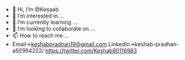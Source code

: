 - 👋 Hi, I’m @Kesaab
- 👀 I’m interested in ...
- 🌱 I’m currently learning ...
- 💞️ I’m looking to collaborate on ...
- 📫 How to reach me ...
- Email->keshabpradhan19@gmail.com
LinkedIn->keshab-pradhan-a92954222/
https://twitter.com/Keshab90116983

<!---
Kesaab/Kesaab is a ✨ special ✨ repository because its `README.md` (this file) appears on your GitHub profile.
You can click the Preview link to take a look at your changes.
--->
